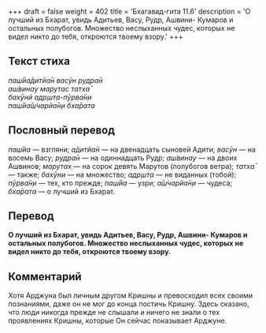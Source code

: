 +++
draft = false
weight = 402
title = 'Бхагавад-гита 11.6'
description = 'О лучший из Бхарат, увидь Адитьев, Васу, Рудр, Ашвини- Кумаров и остальных полубогов. Множество неслыханных чудес, которых не видел никто до тебя, откроются твоему взору.'
+++

## Текст стиха

_паш́йа̄дитйа̄н васӯн рудра̄н  
аш́винау марутас татха̄  
бахӯнй адр̣шт̣а-пӯрва̄н̣и  
паш́йа̄ш́чарйа̄н̣и бха̄рата_

## Пословный перевод

_паш́йа_ — взгляни; _а̄дитйа̄н_ — на двенадцать сыновей Адити; _васӯн_ — на восемь Васу; _рудра̄н_ — на одиннадцать Рудр; _аш́винау_ — на двоих Ашвинов; _марутах̣_ — на сорок девять Марутов (полубогов ветра); _татха̄_ — также; _бахӯни_ — на множество; _адр̣шт̣а_ — не виданных (тобой); _пӯрва̄н̣и_ — тех, кто прежде; _паш́йа_ — узри; _а̄ш́чарйа̄н̣и_ — чудеса; _бха̄рата_ — о лучший из Бхарат.

## Перевод

**О лучший из Бхарат, увидь Адитьев, Васу, Рудр, Ашвини- Кумаров и остальных полубогов. Множество неслыханных чудес, которых не видел никто до тебя, откроются твоему взору.**

## Комментарий

Хотя Арджуна был личным другом Кришны и превосходил всех своими познаниями, даже он не мог до конца постичь Кришну. Здесь сказано, что люди никогда прежде не слышали и ничего не знали о тех проявлениях Кришны, которые Он сейчас показывает Арджуне.
